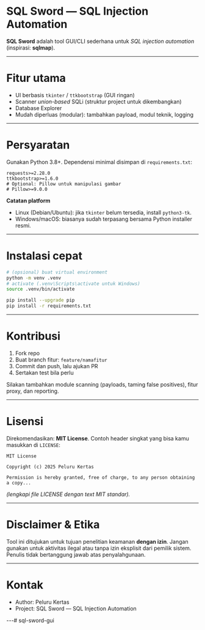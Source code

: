 # SQL Sword — SQL Injection Automation

**SQL Sword** adalah tool GUI/CLI sederhana untuk *SQL injection automation* (inspirasi: **sqlmap**).

---

# Fitur utama

* UI berbasis `tkinter` / `ttkbootstrap` (GUI ringan)
* Scanner *union-based* SQLi (struktur project untuk dikembangkan)
* Database Explorer
* Mudah diperluas (modular): tambahkan payload, modul teknik, logging

---

# Persyaratan

Gunakan Python 3.8+. Dependensi minimal disimpan di `requirements.txt`:

```
requests>=2.28.0
ttkbootstrap>=1.6.0
# Optional: Pillow untuk manipulasi gambar
# Pillow>=9.0.0
```

**Catatan platform**

* Linux (Debian/Ubuntu): jika `tkinter` belum tersedia, install `python3-tk`.
* Windows/macOS: biasanya sudah terpasang bersama Python installer resmi.

---

# Instalasi cepat

```bash
# (opsional) buat virtual environment
python -m venv .venv
# activate (.venv\Scripts\activate untuk Windows)
source .venv/bin/activate

pip install --upgrade pip
pip install -r requirements.txt
```

---

# Kontribusi

1. Fork repo
2. Buat branch fitur: `feature/namafitur`
3. Commit dan push, lalu ajukan PR
4. Sertakan test bila perlu

Silakan tambahkan module scanning (payloads, taming false positives), fitur proxy, dan reporting.

---

# Lisensi

Direkomendasikan: **MIT License**. Contoh header singkat yang bisa kamu masukkan di `LICENSE`:

```
MIT License

Copyright (c) 2025 Peluru Kertas

Permission is hereby granted, free of charge, to any person obtaining a copy...
```

*(lengkapi file LICENSE dengan text MIT standar).*

---

# Disclaimer & Etika

Tool ini ditujukan untuk tujuan penelitian keamanan **dengan izin**. Jangan gunakan untuk aktivitas ilegal atau tanpa izin eksplisit dari pemilik sistem. Penulis tidak bertanggung jawab atas penyalahgunaan.

---

# Kontak

* Author: Peluru Kertas
* Project: SQL Sword — SQL Injection Automation

---#   s q l - s w o r d - g u i  
 